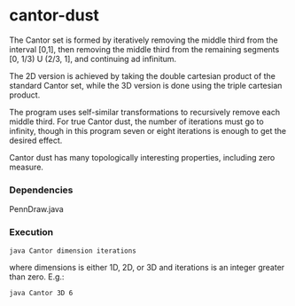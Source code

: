 # cantor-dust
The Cantor set is formed by iteratively removing the middle third from the interval [0,1], then removing the middle third from the remaining segments [0, 1/3) U (2/3, 1], and continuing ad infinitum. 

The 2D version is achieved by taking the double cartesian product of the standard Cantor set, while the 3D version is done using the triple cartesian product. 

The program uses self-similar transformations to recursively remove each middle third. For true Cantor dust, the number of iterations must go to infinity, though in this program seven or eight iterations is enough to get the desired effect. 

Cantor dust has many topologically interesting properties, including zero measure.    

### Dependencies
PennDraw.java

### Execution
```
java Cantor dimension iterations
```
where dimensions is either 1D, 2D, or 3D and iterations is an integer greater than zero. E.g.:  
```
java Cantor 3D 6
```
